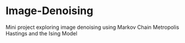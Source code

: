 # Image-Denoising
Mini project exploring image denoising using Markov Chain Metropolis Hastings and the Ising Model
